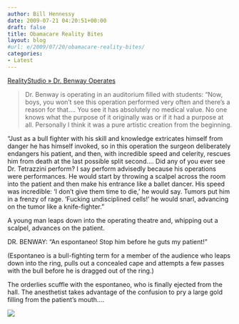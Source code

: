 ```yaml
---
author: Bill Hennessy
date: 2009-07-21 04:20:51+00:00
draft: false
title: Obamacare Reality Bites
layout: blog
#url: e/2009/07/20/obamacare-reality-bites/
categories:
- Latest
---
```


[RealityStudio » Dr. Benway Operates](https://realitystudio.org/texts/naked-lunch/benway-operates/)  


> Dr. Benway is operating in an auditorium filled with students: “Now, boys, you won’t see this operation performed very often and there’s a reason for that…. You see it has absolutely no medical value. No one knows what the purpose of it originally was or if it had a purpose at all. Personally I think it was a pure artistic creation from the beginning.  
  
“Just as a bull fighter with his skill and knowledge extricates himself from danger he has himself invoked, so in this operation the surgeon deliberately endangers his patient, and then, with incredible speed and celerity, rescues him from death at the last possible split second…. Did any of you ever see Dr. Tetrazzini perform? I say perform advisedly because his operations were performances. He would start by throwing a scalpel across the room into the patient and then make his entrance like a ballet dancer. His speed was incredible: ‘I don’t give them time to die,’ he would say. Tumors put him in a frenzy of rage. ‘Fucking undisciplined cells!’ he would snarl, advancing on the tumor like a knife-fighter.”  
  
A young man leaps down into the operating theatre and, whipping out a scalpel, advances on the patient.  
  
DR. BENWAY: “An espontaneo! Stop him before he guts my patient!”  
  
(Espontaneo is a bull-fighting term for a member of the audience who leaps down into the ring, pulls out a concealed cape and attempts a few passes with the bull before he is dragged out of the ring.)  
  
The orderlies scuffle with the espontaneo, who is finally ejected from the hall. The anesthetist takes advantage of the confusion to pry a large gold filling from the patient’s mouth….

  
  


![](https://img.zemanta.com/pixy.gif?x-id=13a2d2b6-9c32-8b62-9e20-cb5e79519656)

